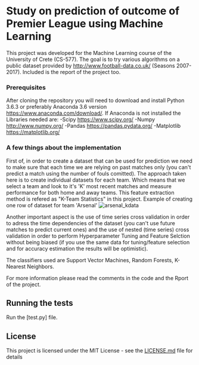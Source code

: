# Study on prediction of outcome of Premier League using Machine Learning

This project was developed for the Machine Learning course of the University of Crete (CS-577). The goal is to try various algorithms on a public dataset provided by http://www.football-data.co.uk/ (Seasons 2007-2017).
Included is the report of the project too.



### Prerequisites

After cloning the repository you will need to download and install Python 3.6.3 or preferably Anaconda 3.6 version https://www.anaconda.com/download/. If Anaconda is not installed the Libraries needed are:
-Scipy https://www.scipy.org/
-Numpy http://www.numpy.org/
-Pandas https://pandas.pydata.org/
-Matplotlib https://matplotlib.org/


### A few things about the implementation

First of, in order to create a dataset that can be used for prediction we need to make sure that each time we are relying on past matches only (you can't predict a match using the number of fouls comitted). The approach taken here is to create
individual datasets for each team. Which means that we select a team and look to it's 'K' most recent matches and measure performance for both home and away teams. This feature extraction method is refered as "K-Team Statistics" in this project.
Example of creating one row of dataset for team 'Arsenal'
![arsenal_kdata](https://user-images.githubusercontent.com/36821727/36682778-ab6561fa-1b24-11e8-9439-1ac63515a156.png)


Another important aspect is the use of time series cross validation in order to adress the time dependencies of the dataset (you can't use future matches to predict current ones) and the use of nested (time series) cross validation in order to perform Hyperparameter Tuning and Feature Selction without being biased (if you use the same data for tuning/feature selection and for accuracy estimation the results will be optimistic).

The classifiers used are Support Vector Machines, Random Forests, K-Nearest Neighbors.

For more information please read the comments in the code and the Rport of the project.

## Running the tests

Run the [test.py] file.


## License

This project is licensed under the MIT License - see the [LICENSE.md](LICENSE.md) file for details


